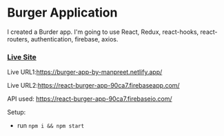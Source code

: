 # Burger Application

I created a Burder app. I'm going to use React, Redux, react-hooks, react-routers, authentication, firebase, axios.

### [Live Site](https://burger-app-by-manpreet.netlify.app/)

Live URL1:https://burger-app-by-manpreet.netlify.app/

Live URL2:https://react-burger-app-90ca7.firebaseapp.com/

API used: https://react-burger-app-90ca7.firebaseio.com/

Setup:

- run `npm i && npm start`
